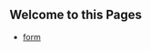 ## Welcome to this Pages
* [form](https://github.com/yjy5264/yjy5264.github.io/blob/master/blogs/form.md)
